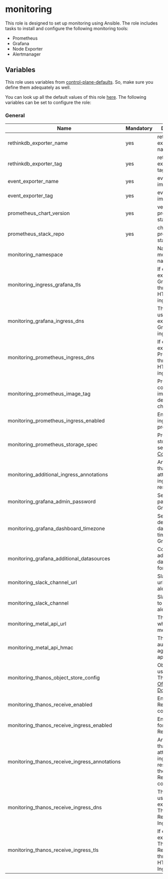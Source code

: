 # monitoring

This role is designed to set up monitoring using Ansible.
The role includes tasks to install and configure the following monitoring tools:

- Prometheus
- Grafana
- Node Exporter
- Alertmanager

## Variables

This role uses variables from [control-plane-defaults](/control-plane). So, make sure you define them adequately as well.

You can look up all the default values of this role [here](defaults/main/main.yaml).
The following variables can be set to configure the role:

### General

| Name                                          | Mandatory | Description                                                                                                                                                     |
|-----------------------------------------------|-----------|-----------------------------------------------------------------------------------------------------------------------------------------------------------------|
| rethinkdb_exporter_name                       | yes       | rethinkdb exporter image name                                                                                                                                   |
| rethinkdb_exporter_tag                        | yes       | rethinkdb exporter image tag                                                                                                                                    |
| event_exporter_name                           | yes       | event exporter image name                                                                                                                                       |
| event_exporter_tag                            | yes       | event exporter image tag                                                                                                                                        |
| prometheus_chart_version                      | yes       | version of the prometheus stack chart                                                                                                                           |
| prometheus_stack_repo                         | yes       | chart of the prometheus stack                                                                                                                                   |
| monitoring_namespace                          |           | Name of the monitoring namespace                                                                                                                                |
| monitoring_ingress_grafana_tls                |           | If enabled, exposes Grafana through HTTPS on the ingress                                                                                                        |
| monitoring_grafana_ingress_dns                |           | The dns name used for exposing Grafana via ingress                                                                                                              |
| monitoring_prometheus_ingress_dns             |           | If enabled, exposes Prometheus through HTTPS on the ingress                                                                                                     |
| monitoring_prometheus_image_tag               |           | Prometheus container image tag, defaults to chart's default                                                                                                     |
| monitoring_prometheus_ingress_enabled         |           | Enables ingress for prometheus                                                                                                                                  |
| monitoring_prometheus_storage_spec            |           | Prometheus storage spec, see [Storage Configuration](https://github.com/prometheus-operator/prometheus-operator/blob/main/Documentation/user-guides/storage.md) |
| monitoring_additional_ingress_annotations     |           | Annotations that will be attached to the ingress resource                                                                                                       |
| monitoring_grafana_admin_password             |           | Sets the admin password for Grafana                                                                                                                             |
| monitoring_grafana_dashboard_timezone         |           | Sets the default's dashboard timezone for Grafana                                                                                                               |
| monitoring_grafana_additional_datasources     |           | Configures additional datasources for Grafana                                                                                                                   |
| monitoring_slack_channel_url                  |           | Slack channel url to add on alertmanager                                                                                                                        |
| monitoring_slack_channel                      |           | Slack channel to add on alertmanager                                                                                                                            |
| monitoring_metal_api_url                      |           | The URL where to reach metal-api                                                                                                                                |
| monitoring_metal_api_hmac                     |           | The hmac to authenticate against metal-api                                                                                                                      |
| monitoring_thanos_object_store_config         |           | Object storage used by Thanos, see [Official Documentation](https://thanos.io/tip/thanos/storage.md/#supported-clients)                                         |
| monitoring_thanos_receive_enabled             |           | Enable Thanos Receive component                                                                                                                                 |
| monitoring_thanos_receive_ingress_enabled     |           | Enable Ingress for Thanos Receive                                                                                                                               |
| monitoring_thanos_receive_ingress_annotations |           | Annotations that will be attached to the ingress resource for the Thanos Receive component                                                                      |
| monitoring_thanos_receive_ingress_dns         |           | The DNS name used for exposing Thanos Receive via Ingress                                                                                                       |
| monitoring_thanos_receive_ingress_tls         |           | If enabled, exposes Thanos Reveice through HTTPS on the Ingress                                                                                                 |
